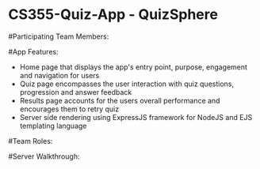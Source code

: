 # CS355-Quiz-App - QuizSphere

#Participating Team Members:


#App Features:
- Home page that displays the app's entry point, purpose, engagement and navigation for users
- Quiz page encompasses the user interaction with quiz questions, progression and answer feedback
- Results page accounts for the users overall performance and encourages them to retry quiz
- Server side rendering using ExpressJS framework for NodeJS and EJS templating language

#Team Roles:


#Server Walkthrough: 
